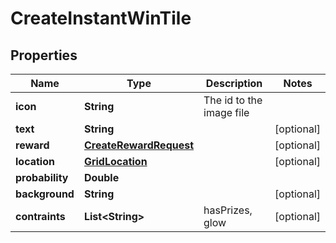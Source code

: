

# CreateInstantWinTile


## Properties

Name | Type | Description | Notes
------------ | ------------- | ------------- | -------------
**icon** | **String** | The id to the image file | 
**text** | **String** |  |  [optional]
**reward** | [**CreateRewardRequest**](CreateRewardRequest.md) |  |  [optional]
**location** | [**GridLocation**](GridLocation.md) |  |  [optional]
**probability** | **Double** |  | 
**background** | **String** |  |  [optional]
**contraints** | **List&lt;String&gt;** | hasPrizes, glow |  [optional]



